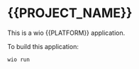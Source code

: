 # {{PROJECT_NAME}}

This is a wio {{PLATFORM}} application.

To build this application:
```bash
wio run
```
